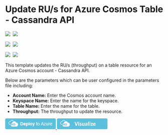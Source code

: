 # Update RU/s for Azure Cosmos Table - Cassandra API

<IMG SRC="https://azurequickstartsservice.blob.core.windows.net/badges/101-cosmosdb-cassandra-table-ru-update/PublicLastTestDate.svg" />&nbsp;
<IMG SRC="https://azurequickstartsservice.blob.core.windows.net/badges/101-cosmosdb-cassandra-table-ru-update/PublicDeployment.svg" />&nbsp;

<IMG SRC="https://azurequickstartsservice.blob.core.windows.net/badges/101-cosmosdb-cassandra-table-ru-update/FairfaxLastTestDate.svg" />&nbsp;
<IMG SRC="https://azurequickstartsservice.blob.core.windows.net/badges/101-cosmosdb-cassandra-table-ru-update/FairfaxDeployment.svg" />&nbsp;

<IMG SRC="https://azurequickstartsservice.blob.core.windows.net/badges/101-cosmosdb-cassandra-table-ru-update/BestPracticeResult.svg" />&nbsp;
<IMG SRC="https://azurequickstartsservice.blob.core.windows.net/badges/101-cosmosdb-cassandra-table-ru-update/CredScanResult.svg" />&nbsp;

This template updates the RU/s (throughput) on a table resource for an Azure Cosmos account - Cassandra API.

Below are the parameters which can be user configured in the parameters file including:

- **Account Name:** Enter the Cosmos account name.
- **Keyspace Name:** Enter the name for the keyspace.
- **Table Name:** Enter the name for the table.
- **Throughput:** The throughput to update the resource.

<a href="https://portal.azure.com/#create/Microsoft.Template/uri/https%3A%2F%2Fraw.githubusercontent.com%2FAzure%2Fazure-quickstart-templates%2Fmaster%2F101-cosmosdb-cassandra-table-ru-update%2Fazuredeploy.json" target="_blank">
    <img src="https://raw.githubusercontent.com/Azure/azure-quickstart-templates/master/1-CONTRIBUTION-GUIDE/images/deploytoazure.png"/>
</a>
<a href="http://armviz.io/#/?load=https%3A%2F%2Fraw.githubusercontent.com%2FAzure%2Fazure-quickstart-templates%2Fmaster%2F101-cosmosdb-cassandra-table-ru-update%2Fazuredeploy.json" target="_blank">
    <img src="https://raw.githubusercontent.com/Azure/azure-quickstart-templates/master/1-CONTRIBUTION-GUIDE/images/visualizebutton.png"/>
</a>

